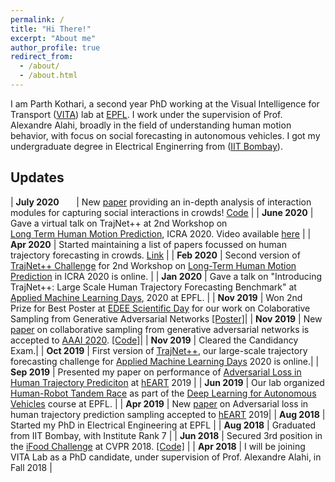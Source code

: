 ```yaml
---
permalink: /
title: "Hi There!"
excerpt: "About me"
author_profile: true
redirect_from: 
  - /about/
  - /about.html
---
```


I am Parth Kothari, a second year PhD working at the Visual Intelligence for Transport ([VITA](https://www.epfl.ch/labs/vita/)) lab at [EPFL](https://www.epfl.ch/en/). I work under the supervision of Prof. Alexandre Alahi, broadly in the field of understanding human motion behavior, with focus on social forecasting in autonomous vehicles. I got my undergraduate degree in Electrical Enginerring from ([IIT Bombay](http://www.iitb.ac.in)).

Updates
-------

| **July 2020**  &nbsp; &nbsp; &nbsp; | New [paper](https://arxiv.org/pdf/2007.03639.pdf) providing an in-depth analysis of interaction modules for capturing social interactions in crowds! [Code](https://github.com/vita-epfl/trajnetplusplusbaselines) |
| **June 2020** | Gave a virtual talk on TrajNet++ at 2nd Workshop on                                                    
[Long Term Human Motion Prediction](https://motionpredictionicra2020.github.io), ICRA 2020. Video available 
[here](https://www.youtube.com/watch?v=pIgLJm2V5aE&list=PLrLNIllEiqRAb-eDahuDJunDSC7lP2V78&index=9) |
| **Apr 2020**  	| Started maintaining a list of papers focussed on human trajectory forecasting in crowds. 
[Link](https://github.com/theDebugger811/human-trajectory-forecasting-papers) |
| **Feb 2020** | Second version of [TrajNet++ Challenge](https://www.aicrowd.com/challenges/trajnet-a-trajectory-forecasting-challenge) for 2nd Workshop on [Long-Term Human Motion Prediction](https://motionpredictionicra2020.github.io) in ICRA 2020 is online. |
| **Jan 2020**  	| Gave a talk on "Introducing TrajNet++: Large Scale Human Trajectory Forecasting Benchmark" at 								[Applied Machine Learning Days](https://appliedmldays.org), 2020 at EPFL. |
| **Nov 2019**     	| Won 2nd Prize for Best Poster at [EDEE Scientific Day](https://www.epfl.ch/education/phd/programs/edee-electrical-engineering) 					 	 for our work on Colaborative Sampling from Generative Adversarial Networks [[Poster]](http://theDebugger811.github.io/files/EDEE.pdf)|
| **Nov 2019**     	| New [paper](https://arxiv.org/pdf/1902.00813.pdf) on collaborative sampling from generative adversarial networks is accepted to 					     [AAAI 2020](https://aaai.org/Conferences/AAAI-20/). [[Code]](https://github.com/vita-epfl/collaborative-gan-sampling)|
| **Nov 2019**     	| Cleared the Candidancy Exam.|
| **Oct 2019**		| First version of [TrajNet++](https://www.aicrowd.com/challenges/trajnet-a-trajectory-forecasting-challenge), our large-scale 							 trajectory forecasting challenge for [Applied Machine Learning Days](https://appliedmldays.org) 2020 is online.|
| **Sep 2019**     	| Presented my paper on performance of 																													 [Adversarial Loss in Human Trajectory Prediciton](https://transp-or.epfl.ch/heart/2019/abstracts/hEART_2019_paper_148.pdf) at 							 [hEART](http://heart2019.bme.hu) 2019 |
| **Jun 2019**     	| Our lab organized [Human-Robot Tandem Race](https://www.facebook.com/watch/?v=859118111133490) as part of the 										  [Deep Learning for Autonomous Vehicles](https://edu.epfl.ch/coursebook/fr/deep-learning-for-autonomous-vehicles-CIVIL-459) course at 					      EPFL. |
| **Apr 2019**     	| New [paper](https://transp-or.epfl.ch/heart/2019/abstracts/hEART_2019_paper_148.pdf) on Adversarial loss in human trajectory 						      prediction sampling accepted to [hEART](http://heart2019.bme.hu) 2019|
| **Aug 2018**     	| Started my PhD in Electrical Engineering at EPFL |
| **Aug 2018**     	| Graduated from IIT Bombay, with Institute Rank 7 |
| **Jun 2018**     	| Secured 3rd position in the [iFood Challenge](https://www.kaggle.com/c/ifood2018/leaderboard) at CVPR 2018. 											 [[Code]](https://github.com/TheShadow29/Ifood-challenge-2018) |
| **Apr 2018**     	| I will be joining VITA Lab as a PhD candidate, under supervision of Prof. Alexandre Alahi, in Fall 2018 | 
